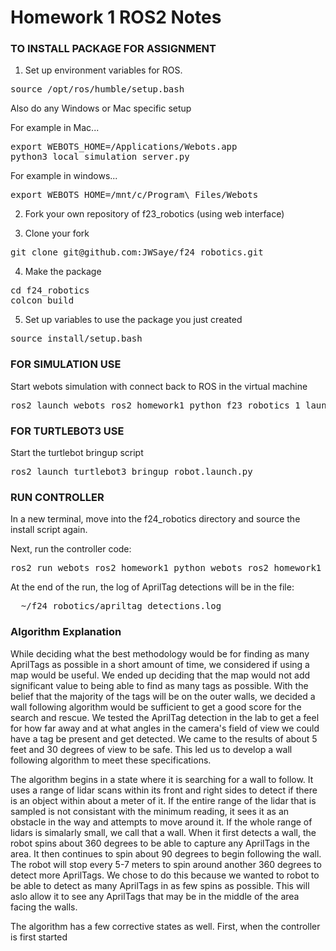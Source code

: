 # Homework 1 ROS2 Notes


### TO INSTALL PACKAGE FOR ASSIGNMENT 

1. Set up environment variables for ROS.
<pre>
source /opt/ros/humble/setup.bash
</pre>
Also do any Windows or Mac specific setup

For example in Mac...
<pre>
export WEBOTS_HOME=/Applications/Webots.app
python3 local_simulation_server.py
</pre>

For example in windows...
<pre>
export WEBOTS_HOME=/mnt/c/Program\ Files/Webots
</pre>

2. Fork your own repository of f23_robotics (using web interface)

3. Clone your fork
<pre>
git clone git@github.com:JWSaye/f24_robotics.git
</pre>

4. Make the package
<pre>
cd f24_robotics
colcon build
</pre>

5. Set up variables to use the package you just created
<pre>
source install/setup.bash
</pre>

### FOR SIMULATION USE
Start webots simulation with connect back to ROS in the virtual machine
<pre>
ros2 launch webots_ros2_homework1_python f23_robotics_1_launch.py
</pre>

### FOR TURTLEBOT3 USE
Start the turtlebot bringup script
<pre>
ros2 launch turtlebot3_bringup robot.launch.py
</pre>

### RUN CONTROLLER
In a new terminal, move into the f24_robotics directory and source the install script again.

Next, run the controller code:
<pre>
ros2 run webots_ros2_homework1_python webots_ros2_homework1_python
</pre>

At the end of the run, the log of AprilTag detections will be in the file:
<pre>
  ~/f24_robotics/apriltag_detections.log
</pre>

### Algorithm Explanation
While deciding what the best methodology would be for finding as many AprilTags as possible in a short amount of time, we considered if using a map would be useful. We ended
up deciding that the map would not add significant value to being able to find as many tags as possible. With the belief that the majority of the tags will be on the outer walls,
we decided a wall following algorithm would be sufficient to get a good score for the search and rescue. We tested the AprilTag detection in the lab to get a feel for how far away
and at what angles in the camera's field of view we could have a tag be present and get detected. We came to the results of about 5 feet and 30 degrees of view to be safe. This led
us to develop a wall following algorithm to meet these specifications.

The algorithm begins in a state where it is searching for a wall to follow. It uses a range of lidar scans within its front and right sides to detect if there is an object within
about a meter of it. If the entire range of the lidar that is sampled is not consistant with the minimum reading, it sees it as an obstacle in the way and attempts to move around it. If
the whole range of lidars is simalarly small, we call that a wall. When it first detects a wall, the robot spins about 360 degrees to be able to capture any AprilTags in the area. It then
continues to spin about 90 degrees to begin following the wall. The robot will stop every 5-7 meters to spin around another 360 degrees to detect more AprilTags. We chose to do this because
we wanted to robot to be able to detect as many AprilTags in as few spins as possible. This will aslo allow it to see any AprilTags that may be in the middle of the area facing the walls.

The algorithm has a few corrective states as well. First, when the controller is first started

